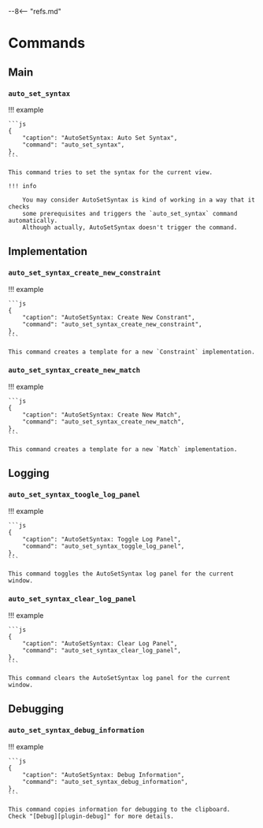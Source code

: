 --8<-- "refs.md"

# Commands

## Main

### `auto_set_syntax`

!!! example

    ```js
    {
        "caption": "AutoSetSyntax: Auto Set Syntax",
        "command": "auto_set_syntax",
    },
    ```

    This command tries to set the syntax for the current view.

    !!! info

        You may consider AutoSetSyntax is kind of working in a way that it checks
        some prerequisites and triggers the `auto_set_syntax` command automatically.
        Although actually, AutoSetSyntax doesn't trigger the command.

## Implementation

### `auto_set_syntax_create_new_constraint`

!!! example

    ```js
    {
        "caption": "AutoSetSyntax: Create New Constrant",
        "command": "auto_set_syntax_create_new_constraint",
    },
    ```

    This command creates a template for a new `Constraint` implementation.

### `auto_set_syntax_create_new_match`

!!! example

    ```js
    {
        "caption": "AutoSetSyntax: Create New Match",
        "command": "auto_set_syntax_create_new_match",
    },
    ```

    This command creates a template for a new `Match` implementation.

## Logging

### `auto_set_syntax_toogle_log_panel`

!!! example

    ```js
    {
        "caption": "AutoSetSyntax: Toggle Log Panel",
        "command": "auto_set_syntax_toggle_log_panel",
    },
    ```

    This command toggles the AutoSetSyntax log panel for the current window.

### `auto_set_syntax_clear_log_panel`

!!! example

    ```js
    {
        "caption": "AutoSetSyntax: Clear Log Panel",
        "command": "auto_set_syntax_clear_log_panel",
    },
    ```

    This command clears the AutoSetSyntax log panel for the current window.

## Debugging

### `auto_set_syntax_debug_information`

!!! example

    ```js
    {
        "caption": "AutoSetSyntax: Debug Information",
        "command": "auto_set_syntax_debug_information",
    },
    ```

    This command copies information for debugging to the clipboard.
    Check "[Debug][plugin-debug]" for more details.

